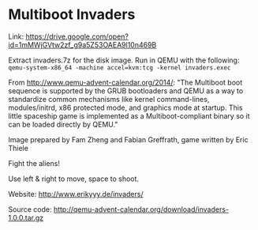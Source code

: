 # Multiboot Invaders

Link: https://drive.google.com/open?id=1mMWjGVtw2zf_g9a5Z53OAEA9l10n469B

Extract invaders.7z for the disk image. Run in QEMU with the following: `qemu-system-x86_64 -machine accel=kvm:tcg -kernel invaders.exec`

From http://www.qemu-advent-calendar.org/2014/: "The Multiboot boot sequence is supported by the GRUB bootloaders and QEMU as a way to standardize common mechanisms like kernel command-lines, modules/initrd, x86 protected mode, and graphics mode at startup. This little spaceship game is implemented as a Multiboot-compliant binary so it can be loaded directly by QEMU."

Image prepared by Fam Zheng and Fabian Greffrath, game written by Eric Thiele

Fight the aliens!

Use left & right to move, space to shoot.

Website: http://www.erikyyy.de/invaders/

Source code: http://qemu-advent-calendar.org/download/invaders-1.0.0.tar.gz
